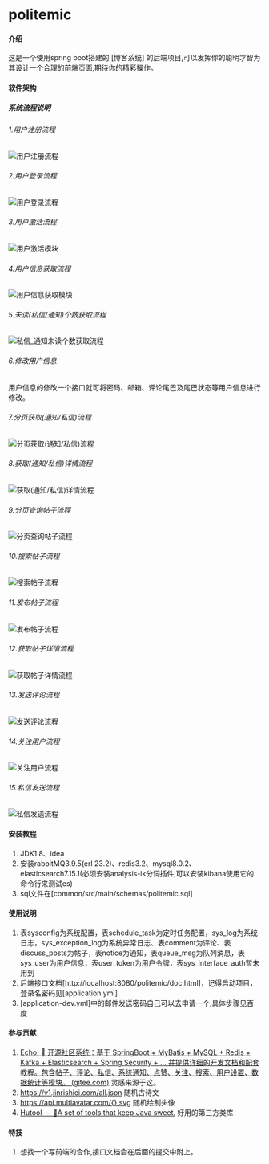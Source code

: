 # politemic

#### 介绍

这是一个使用spring boot搭建的 [博客系统] 的后端项目,可以发挥你的聪明才智为其设计一个合理的前端页面,期待你的精彩操作。

#### 软件架构
##### 系统流程说明

###### 1.用户注册流程

![用户注册流程](https://gitee.com/zheng-bohang/politemic/raw/master/common/src/main/img/userRegister.png)

###### 2.用户登录流程

![用户登录流程](https://gitee.com/zheng-bohang/politemic/raw/master/common/src/main/img/userLogin.png)

###### 3.用户激活流程

![用户激活模块](https://gitee.com/zheng-bohang/politemic/raw/master/common/src/main/img/userActivate.png)

###### 4.用户信息获取流程

![用户信息获取模块](https://gitee.com/zheng-bohang/politemic/raw/master/common/src/main/img/getUserInfo.png)

###### 5.未读(私信/通知)个数获取流程

![私信_通知未读个数获取流程](https://gitee.com/zheng-bohang/politemic/raw/master/common/src/main/img/getUnReadNoticeCnt.png)

###### 6.修改用户信息

​		用户信息的修改一个接口就可将密码、邮箱、评论尾巴及尾巴状态等用户信息进行修改。

###### 7.分页获取(通知/私信)流程

![分页获取(通知/私信)流程](https://gitee.com/zheng-bohang/politemic/raw/master/common/src/main/img/pageNotice.png)

###### 8.获取(通知/私信)详情流程

![获取(通知/私信)详情流程](https://gitee.com/zheng-bohang/politemic/raw/master/common/src/main/img/getNoticeDetail.png)

###### 9.分页查询帖子流程

![分页查询帖子流程](https://gitee.com/zheng-bohang/politemic/raw/master/common/src/main/img/pageGetPosts.png)

###### 10.搜索帖子流程

![搜索帖子流程](https://gitee.com/zheng-bohang/politemic/raw/master/common/src/main/img/searchPosts.png)

###### 11.发布帖子流程

![发布帖子流程](https://gitee.com/zheng-bohang/politemic/raw/master/common/src/main/img/publishPost.png)

###### 12.获取帖子详情流程

![获取帖子详情流程](https://gitee.com/zheng-bohang/politemic/raw/master/common/src/main/img/getPostDetail.png)

###### 13.发送评论流程

![发送评论流程](https://gitee.com/zheng-bohang/politemic/raw/master/common/src/main/img/publishComment.png)

###### 14.关注用户流程

![关注用户流程](https://gitee.com/zheng-bohang/politemic/raw/master/common/src/main/img/followUser.png)

###### 15.私信发送流程

![私信发送流程](https://gitee.com/zheng-bohang/politemic/raw/master/common/src/main/img/sendLetter.png)


#### 安装教程

1.  JDK1.8、idea
2.  安装rabbitMQ3.9.5(erl 23.2)、redis3.2、mysql8.0.2、elasticsearch7.15.1(必须安装analysis-ik分词插件,可以安装kibana使用它的命令行来测试es)
3.  sql文件在[common/src/main/schemas/politemic.sql]

#### 使用说明

1.  表sysconfig为系统配置，表schedule_task为定时任务配置，sys_log为系统日志，sys_exception_log为系统异常日志、表comment为评论、表discuss_posts为帖子，表notice为通知，表queue_msg为队列消息，表sys_user为用户信息，表user_token为用户令牌，表sys_interface_auth暂未用到
2.  后端接口文档[http://localhost:8080/politemic/doc.html]，记得启动项目，登录名密码见[application.yml]
3.  [application-dev.yml]中的邮件发送密码自己可以去申请一个,具体步骤见百度

#### 参与贡献

1.  [Echo: 🦄 开源社区系统：基于 SpringBoot + MyBatis + MySQL + Redis + Kafka + Elasticsearch + Spring Security + ... 并提供详细的开发文档和配套教程。包含帖子、评论、私信、系统通知、点赞、关注、搜索、用户设置、数据统计等模块。 (gitee.com)](https://gitee.com/veal98/Echo) 灵感来源于这。
2.  https://v1.jinrishici.com/all.json 随机古诗文
3.  https://api.multiavatar.com/{}.svg 随机绘制头像
4.  [Hutool — 🍬A set of tools that keep Java sweet.](https://www.hutool.cn/) 好用的第三方类库

#### 特技

1.  想找一个写前端的合作,接口文档会在后面的提交中附上。
